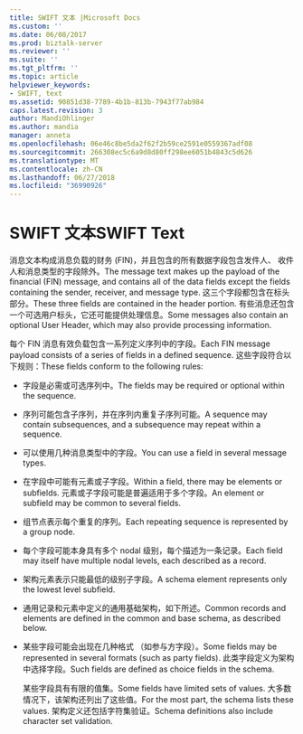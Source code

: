 ```yaml
---
title: SWIFT 文本 |Microsoft Docs
ms.custom: ''
ms.date: 06/08/2017
ms.prod: biztalk-server
ms.reviewer: ''
ms.suite: ''
ms.tgt_pltfrm: ''
ms.topic: article
helpviewer_keywords:
- SWIFT, text
ms.assetid: 90851d38-7789-4b1b-813b-7943f77ab984
caps.latest.revision: 3
author: MandiOhlinger
ms.author: mandia
manager: anneta
ms.openlocfilehash: 06e46c8be5da2f62f2b59ce2591e0559367adf08
ms.sourcegitcommit: 266308ec5c6a9d8d80ff298ee6051b4843c5d626
ms.translationtype: MT
ms.contentlocale: zh-CN
ms.lasthandoff: 06/27/2018
ms.locfileid: "36990926"
---
```

# <a name="swift-text"></a><span data-ttu-id="98a82-102">SWIFT 文本</span><span class="sxs-lookup"><span data-stu-id="98a82-102">SWIFT Text</span></span>
<span data-ttu-id="98a82-103">消息文本构成消息负载的财务 (FIN)，并且包含的所有数据字段包含发件人、 收件人和消息类型的字段除外。</span><span class="sxs-lookup"><span data-stu-id="98a82-103">The message text makes up the payload of the financial (FIN) message, and contains all of the data fields except the fields containing the sender, receiver, and message type.</span></span> <span data-ttu-id="98a82-104">这三个字段都包含在标头部分。</span><span class="sxs-lookup"><span data-stu-id="98a82-104">These three fields are contained in the header portion.</span></span> <span data-ttu-id="98a82-105">有些消息还包含一个可选用户标头，它还可能提供处理信息。</span><span class="sxs-lookup"><span data-stu-id="98a82-105">Some messages also contain an optional User Header, which may also provide processing information.</span></span>  
  
 <span data-ttu-id="98a82-106">每个 FIN 消息有效负载包含一系列定义序列中的字段。</span><span class="sxs-lookup"><span data-stu-id="98a82-106">Each FIN message payload consists of a series of fields in a defined sequence.</span></span> <span data-ttu-id="98a82-107">这些字段符合以下规则：</span><span class="sxs-lookup"><span data-stu-id="98a82-107">These fields conform to the following rules:</span></span>  
  
- <span data-ttu-id="98a82-108">字段是必需或可选序列中。</span><span class="sxs-lookup"><span data-stu-id="98a82-108">The fields may be required or optional within the sequence.</span></span>  
  
- <span data-ttu-id="98a82-109">序列可能包含子序列，并在序列内重复子序列可能。</span><span class="sxs-lookup"><span data-stu-id="98a82-109">A sequence may contain subsequences, and a subsequence may repeat within a sequence.</span></span>  
  
- <span data-ttu-id="98a82-110">可以使用几种消息类型中的字段。</span><span class="sxs-lookup"><span data-stu-id="98a82-110">You can use a field in several message types.</span></span>  
  
- <span data-ttu-id="98a82-111">在字段中可能有元素或子字段。</span><span class="sxs-lookup"><span data-stu-id="98a82-111">Within a field, there may be elements or subfields.</span></span> <span data-ttu-id="98a82-112">元素或子字段可能是普遍适用于多个字段。</span><span class="sxs-lookup"><span data-stu-id="98a82-112">An element or subfield may be common to several fields.</span></span>  
  
- <span data-ttu-id="98a82-113">组节点表示每个重复的序列。</span><span class="sxs-lookup"><span data-stu-id="98a82-113">Each repeating sequence is represented by a group node.</span></span>  
  
- <span data-ttu-id="98a82-114">每个字段可能本身具有多个 nodal 级别，每个描述为一条记录。</span><span class="sxs-lookup"><span data-stu-id="98a82-114">Each field may itself have multiple nodal levels, each described as a record.</span></span>  
  
- <span data-ttu-id="98a82-115">架构元素表示只能最低的级别子字段。</span><span class="sxs-lookup"><span data-stu-id="98a82-115">A schema element represents only the lowest level subfield.</span></span>  
  
- <span data-ttu-id="98a82-116">通用记录和元素中定义的通用基础架构，如下所述。</span><span class="sxs-lookup"><span data-stu-id="98a82-116">Common records and elements are defined in the common and base schema, as described below.</span></span>  
  
- <span data-ttu-id="98a82-117">某些字段可能会出现在几种格式 （如参与方字段）。</span><span class="sxs-lookup"><span data-stu-id="98a82-117">Some fields may be represented in several formats (such as party fields).</span></span> <span data-ttu-id="98a82-118">此类字段定义为架构中选择字段。</span><span class="sxs-lookup"><span data-stu-id="98a82-118">Such fields are defined as choice fields in the schema.</span></span>  
  
  <span data-ttu-id="98a82-119">某些字段具有有限的值集。</span><span class="sxs-lookup"><span data-stu-id="98a82-119">Some fields have limited sets of values.</span></span> <span data-ttu-id="98a82-120">大多数情况下，该架构还列出了这些值。</span><span class="sxs-lookup"><span data-stu-id="98a82-120">For the most part, the schema lists these values.</span></span> <span data-ttu-id="98a82-121">架构定义还包括字符集验证。</span><span class="sxs-lookup"><span data-stu-id="98a82-121">Schema definitions also include character set validation.</span></span>